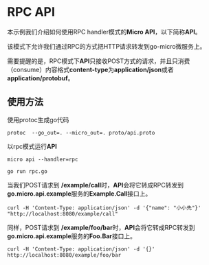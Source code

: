 # RPC API

本示例我们介绍如何使用RPC handler模式的**Micro API**，以下简称**API**。

该模式下允许我们通过RPC的方式把HTTP请求转发到go-micro微服务上。

需要提醒的是，RPC模式下**API**只接收POST方式的请求，并且只消费（consume）内容格式**content-type**为**application/json**或者**application/protobuf**。

## 使用方法

使用protoc生成go代码
```
protoc  --go_out=. --micro_out=. proto/api.proto
```

以rpc模式运行**API**

```
micro api --handler=rpc
```

```
go run rpc.go
```

当我们POST请求到 **/example/call**时，**API**会将它转成RPC转发到**go.micro.api.example**服务的**Example.Call**接口上。

```
curl -H 'Content-Type: application/json' -d '{"name": "小小先"}' "http://localhost:8080/example/call"
```

同样，POST请求到 **/example/foo/bar**时，**API**会将它转成RPC转发到**go.micro.api.example**服务的**Foo.Bar**接口上。

```
curl -H 'Content-Type: application/json' -d '{}' http://localhost:8080/example/foo/bar
```
